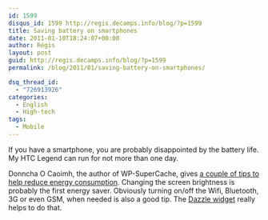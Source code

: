 ```yaml
---
id: 1599
disqus_id: 1599 http://regis.decamps.info/blog/?p=1599
title: Saving battery on smartphones
date: 2011-01-10T18:24:07+00:00
author: Régis
layout: post
guid: http://regis.decamps.info/blog/?p=1599
permalink: /blog/2011/01/saving-battery-on-smartphones/

dsq_thread_id:
  - "726913926"
categories:
  - English
  - High-tech
tags:
  - Mobile
---
```

If you have a smartphone, you are probably disappointed by the battery life. My HTC Legend can run for not more than one day.

Donncha O Caoimh, the author of WP-SuperCache, gives [a couple of tips to help reduce energy consumption](http://ocaoimh.ie/android-battery-saving-tips/). Changing the screen brightness is probably the first energy saver. Obviously turning on/off the Wifi, Bluetooth, 3G or even GSM, when needed is also a good tip. The [Dazzle widget](http://code.google.com/p/moonblink/wiki/Dazzle#Features) really helps to do that.
